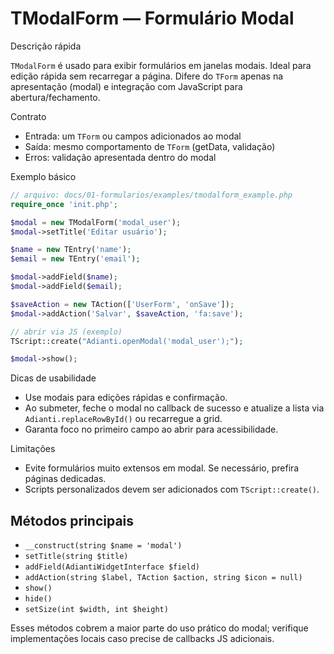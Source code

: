 # TModalForm — Formulário Modal

Descrição rápida

`TModalForm` é usado para exibir formulários em janelas modais. Ideal para edição rápida sem recarregar a página. Difere do `TForm` apenas na apresentação (modal) e integração com JavaScript para abertura/fechamento.

Contrato

- Entrada: um `TForm` ou campos adicionados ao modal
- Saída: mesmo comportamento de `TForm` (getData, validação)
- Erros: validação apresentada dentro do modal

Exemplo básico

```php
// arquivo: docs/01-formularios/examples/tmodalform_example.php
require_once 'init.php';

$modal = new TModalForm('modal_user');
$modal->setTitle('Editar usuário');

$name = new TEntry('name');
$email = new TEntry('email');

$modal->addField($name);
$modal->addField($email);

$saveAction = new TAction(['UserForm', 'onSave']);
$modal->addAction('Salvar', $saveAction, 'fa:save');

// abrir via JS (exemplo)
TScript::create("Adianti.openModal('modal_user');");

$modal->show();
```

Dicas de usabilidade

- Use modais para edições rápidas e confirmação.
- Ao submeter, feche o modal no callback de sucesso e atualize a lista via `Adianti.replaceRowById()` ou recarregue a grid.
- Garanta foco no primeiro campo ao abrir para acessibilidade.

Limitações

- Evite formulários muito extensos em modal. Se necessário, prefira páginas dedicadas.
- Scripts personalizados devem ser adicionados com `TScript::create()`.

## Métodos principais

- `__construct(string $name = 'modal')`
- `setTitle(string $title)`
- `addField(AdiantiWidgetInterface $field)`
- `addAction(string $label, TAction $action, string $icon = null)`
- `show()`
- `hide()`
- `setSize(int $width, int $height)`

Esses métodos cobrem a maior parte do uso prático do modal; verifique implementações locais caso precise de callbacks JS adicionais.
